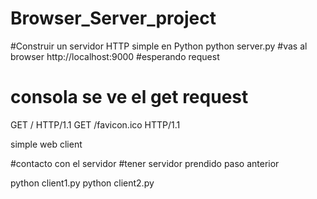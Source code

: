 # Browser_Server_project


#Construir un servidor HTTP simple en Python
python server.py
#vas al browser 
http://localhost:9000 #esperando request
# consola se ve el get request   
GET / HTTP/1.1
GET /favicon.ico HTTP/1.1

simple web client

#contacto con el servidor 
#tener servidor prendido paso anterior


python client1.py
python client2.py

